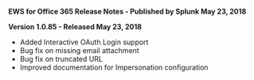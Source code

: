 **EWS for Office 365 Release Notes - Published by Splunk May 23, 2018**


**Version 1.0.85 - Released May 23, 2018**

* Added Interactive OAuth Login support
* Bug fix on missing email attachment
* Bug fix on truncated URL
* Improved documentation for Impersonation configuration

